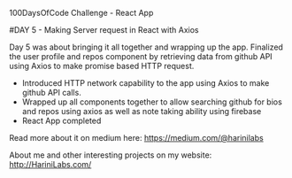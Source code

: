 100DaysOfCode Challenge - React App

#DAY 5 - Making Server request in React with Axios

Day 5 was about bringing it all together and wrapping up the app. Finalized the user profile and repos component by retrieving data from github API using Axios to make promise based HTTP request.

- Introduced HTTP network capability to the app using Axios to make github API calls.
- Wrapped up all components together to allow searching github for bios and repos using axios as well as note taking ability using firebase
- React App completed

Read more about it on medium here: https://medium.com/@harinilabs

About me and other interesting projects on my website: http://HariniLabs.com/
